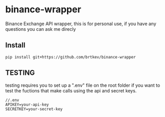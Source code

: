 # binance-wrapper
Binance Exchange API wrapper, this is for personal use, if you have any questions you can ask me direcly

## Install
```
pip install git+https://github.com/brtkev/binance-wrapper
```

## TESTING

testing requires you to set up a ".env" file on the root folder if you want to test the fuctions
that make calls using the api and secret keys.

```
//.env
APIKEY=your-api-key
SECRETKEY=your-secret-key
```
